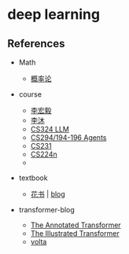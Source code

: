 # deep learning



## References

- Math
	-  [概率论](https://www.zhangzhenhu.com/index.html)

- course
	- [李宏毅](https://speech.ee.ntu.edu.tw/~hylee/index.php) 
	- [李沐](https://zh.d2l.ai/)
	- [CS324 LLM](https://stanford-cs324.github.io/winter2022/)
	- [CS294/194-196 Agents](https://rdi.berkeley.edu/llm-agents/f24)
	- [CS231](https://cs231n.stanford.edu/)
	- [CS224n](https://web.stanford.edu/class/cs224n/index.html)
	- 

- textbook
	-   [花书](https://www.deeplearningbook.org/) | [blog](https://zhuanlan.zhihu.com/p/38431213)

- transformer-blog
	- [The Annotated Transformer](https://nlp.seas.harvard.edu/2018/04/03/attention.html)
	- [The Illustrated Transformer](https://jalammar.github.io/illustrated-transformer/)
	- [volta](https://lena-voita.github.io/nlp_course/seq2seq_and_attention.html)

